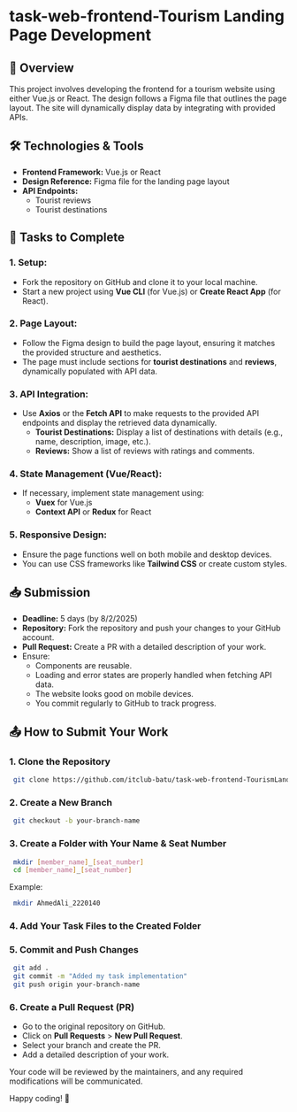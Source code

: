 # task-web-frontend-Tourism Landing Page Development

## 📌 Overview
This project involves developing the frontend for a tourism website using either Vue.js or React. The design follows a Figma file that outlines the page layout. The site will dynamically display data by integrating with provided APIs.

## 🛠 Technologies & Tools
- **Frontend Framework:** Vue.js or React
- **Design Reference:** Figma file for the landing page layout
- **API Endpoints:**
  - Tourist reviews
  - Tourist destinations

## 🚀 Tasks to Complete

### 1. Setup:
- Fork the repository on GitHub and clone it to your local machine.
- Start a new project using **Vue CLI** (for Vue.js) or **Create React App** (for React).

### 2. Page Layout:
- Follow the Figma design to build the page layout, ensuring it matches the provided structure and aesthetics.
- The page must include sections for **tourist destinations** and **reviews**, dynamically populated with API data.

### 3. API Integration:
- Use **Axios** or the **Fetch API** to make requests to the provided API endpoints and display the retrieved data dynamically.
  - **Tourist Destinations:** Display a list of destinations with details (e.g., name, description, image, etc.).
  - **Reviews:** Show a list of reviews with ratings and comments.

### 4. State Management (Vue/React):
- If necessary, implement state management using:
  - **Vuex** for Vue.js
  - **Context API** or **Redux** for React

### 5. Responsive Design:
- Ensure the page functions well on both mobile and desktop devices.
- You can use CSS frameworks like **Tailwind CSS** or create custom styles.

## 📥 Submission
- **Deadline:** 5 days (by 8/2/2025)
- **Repository:** Fork the repository and push your changes to your GitHub account.
- **Pull Request:** Create a PR with a detailed description of your work.
- Ensure:
  - Components are reusable.
  - Loading and error states are properly handled when fetching API data.
  - The website looks good on mobile devices.
  - You commit regularly to GitHub to track progress.

## 📤 How to Submit Your Work

### 1. Clone the Repository
```sh
 git clone https://github.com/itclub-batu/task-web-frontend-TourismLandingPageDevelopment.git
```

### 2. Create a New Branch
```sh
 git checkout -b your-branch-name
```

### 3. Create a Folder with Your Name & Seat Number
```sh
 mkdir [member_name]_[seat_number]
 cd [member_name]_[seat_number]
```
Example:
```sh
 mkdir AhmedAli_2220140
```

### 4. Add Your Task Files to the Created Folder

### 5. Commit and Push Changes
```sh
 git add .
 git commit -m "Added my task implementation"
 git push origin your-branch-name
```

### 6. Create a Pull Request (PR)
- Go to the original repository on GitHub.
- Click on **Pull Requests** > **New Pull Request**.
- Select your branch and create the PR.
- Add a detailed description of your work.

Your code will be reviewed by the maintainers, and any required modifications will be communicated.

Happy coding! 🚀


